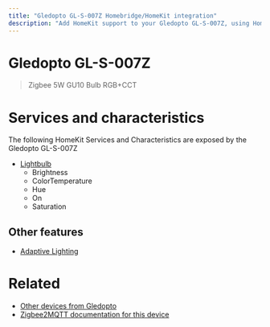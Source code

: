 ```yaml
---
title: "Gledopto GL-S-007Z Homebridge/HomeKit integration"
description: "Add HomeKit support to your Gledopto GL-S-007Z, using Homebridge, Zigbee2MQTT and homebridge-z2m."
---
```

<!---
This file has been GENERATED using src/docgen/docgen.ts
DO NOT EDIT THIS FILE MANUALLY!
-->
# Gledopto GL-S-007Z
> Zigbee 5W GU10 Bulb RGB+CCT


# Services and characteristics
The following HomeKit Services and Characteristics are exposed by
the Gledopto GL-S-007Z

* [Lightbulb](../../light.md)
  * Brightness
  * ColorTemperature
  * Hue
  * On
  * Saturation


## Other features
* [Adaptive Lighting](../../light.md)


# Related
* [Other devices from Gledopto](../index.md#gledopto)
* [Zigbee2MQTT documentation for this device](https://www.zigbee2mqtt.io/devices/GL-S-007Z.html)